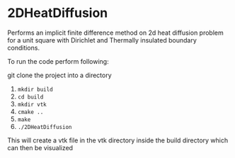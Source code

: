 # 2DHeatDiffusion
Performs an implicit finite difference method on 2d heat diffusion problem for a unit square with Dirichlet and Thermally insulated boundary conditions. 

To run the code perform following:

git clone the project into a directory

1. `mkdir build`
2. `cd build`
3. `mkdir vtk`
4. `cmake ..`
5. `make`
6. `./2DHeatDiffusion`


This will create a vtk file in the vtk directory inside the build directory which can then be visualized
